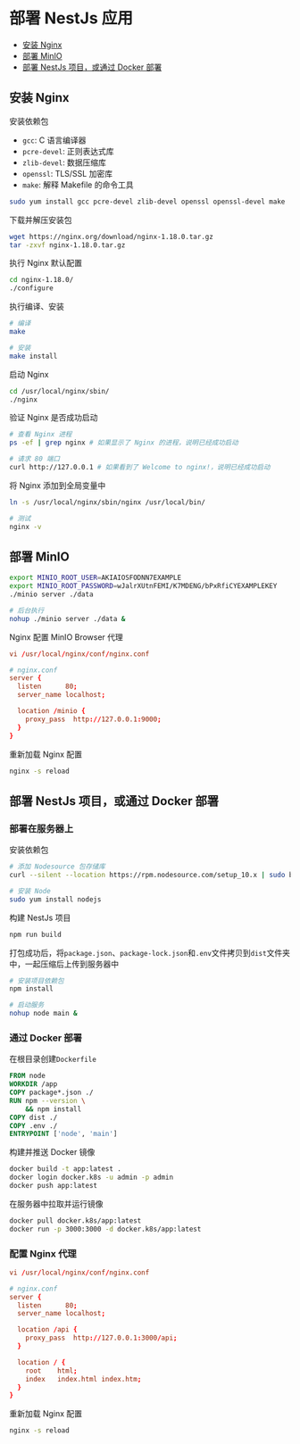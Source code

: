 # 部署 NestJs 应用

- [安装 Nginx](#安装-nginx)
- [部署 MinIO](#部署-minio)
- [部署 NestJs 项目，或通过 Docker 部署](#部署-nestjs-项目，或通过-docker-部署)

## 安装 Nginx

安装依赖包

- `gcc`: C 语言编译器
- `pcre-devel`: 正则表达式库
- `zlib-devel`: 数据压缩库
- `openssl`: TLS/SSL 加密库
- `make`: 解释 Makefile 的命令工具

```bash
sudo yum install gcc pcre-devel zlib-devel openssl openssl-devel make
```

下载并解压安装包

```bash
wget https://nginx.org/download/nginx-1.18.0.tar.gz
tar -zxvf nginx-1.18.0.tar.gz
```

执行 Nginx 默认配置

```bash
cd nginx-1.18.0/
./configure
```

执行编译、安装

```bash
# 编译
make

# 安装
make install
```

启动 Nginx

```bash
cd /usr/local/nginx/sbin/
./nginx
```

验证 Nginx 是否成功启动

```bash
# 查看 Nginx 进程
ps -ef | grep nginx # 如果显示了 Nginx 的进程，说明已经成功启动

# 请求 80 端口
curl http://127.0.0.1 # 如果看到了 Welcome to nginx!，说明已经成功启动
```

将 Nginx 添加到全局变量中

```bash
ln -s /usr/local/nginx/sbin/nginx /usr/local/bin/

# 测试
nginx -v
```

## 部署 MinIO

```bash
export MINIO_ROOT_USER=AKIAIOSFODNN7EXAMPLE
export MINIO_ROOT_PASSWORD=wJalrXUtnFEMI/K7MDENG/bPxRfiCYEXAMPLEKEY
./minio server ./data

# 后台执行
nohup ./minio server ./data &
```

Nginx 配置 MinIO Browser 代理

```conf
vi /usr/local/nginx/conf/nginx.conf

# nginx.conf
server {
  listen      80;
  server_name localhost;

  location /minio {
    proxy_pass  http://127.0.0.1:9000;
  }
}
```

重新加载 Nginx 配置

```bash
nginx -s reload
```

## 部署 NestJs 项目，或通过 Docker 部署

### 部署在服务器上

安装依赖包

```bash
# 添加 Nodesource 包存储库
curl --silent --location https://rpm.nodesource.com/setup_10.x | sudo bash -

# 安装 Node
sudo yum install nodejs
```

构建 NestJs 项目

```bash
npm run build
```

打包成功后，将`package.json`、`package-lock.json`和`.env`文件拷贝到`dist`文件夹中，一起压缩后上传到服务器中

```bash
# 安装项目依赖包
npm install

# 启动服务
nohup node main &
```

### 通过 Docker 部署

在根目录创建`Dockerfile`

```Dockerfile
FROM node
WORKDIR /app
COPY package*.json ./
RUN npm --version \
    && npm install
COPY dist ./
COPY .env ./
ENTRYPOINT ['node', 'main']
```

构建并推送 Docker 镜像

```bash
docker build -t app:latest .
docker login docker.k8s -u admin -p admin
docker push app:latest
```

在服务器中拉取并运行镜像

```bash
docker pull docker.k8s/app:latest
docker run -p 3000:3000 -d docker.k8s/app:latest
```

### 配置 Nginx 代理

```conf
vi /usr/local/nginx/conf/nginx.conf

# nginx.conf
server {
  listen      80;
  server_name localhost;

  location /api {
    proxy_pass  http://127.0.0.1:3000/api;
  }

  location / {
    root    html;
    index   index.html index.htm;
  }
}
```

重新加载 Nginx 配置

```bash
nginx -s reload
```
